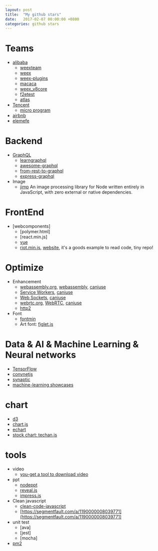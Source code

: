 ```yaml
---
layout: post
title:  "My github stars"
date:   2017-02-07 00:00:00 +0800
categories: github stars
---
```


# Teams
* [alibaba](https://github.com/alibaba)
  * [weexteam](https://github.com/weexteam)
  * [weex](https://weex-project.io/)
  * [weex-plugins](https://github.com/weexteam/weex-plugins)
  * [macaca](https://macacajs.com/getting-started.html)
  * [weex_v8core](https://github.com/alibaba/weex_v8core)
  * [f2etest](https://github.com/alibaba/f2etest)
  * [atlas]()
* [Tencent]()
  * [micro program](https://github.com/opendigg/awesome-github-wechat-weapp)
* [airbnb](https://github.com/airbnb)
* [elemefe](https://github.com/ElemeFE)

# Backend
* [GraphQL](https://github.com/graphql/graphql-js)
  * [learngraphql](https://learngraphql.com/)
  * [awesome-graphql](https://github.com/chentsulin/awesome-graphql)
  * [from-rest-to-graphql](https://0x2a.sh/from-rest-to-graphql-b4e95e94c26b#.wqzowjomw)
  * [express-graphql](https://github.com/graphql/express-graphql)
* Image
  * [jimp](https://github.com/oliver-moran/jimp) An image processing library for Node written entirely in JavaScript, with zero external or native dependencies.

# FrontEnd
* [webcomponents]
  * [polymer.html]
  * [react.min.js]
  * [vue]()
  * [riot.min.js](https://github.com/riot/riot), [website](http://riotjs.com/), it's a goods example to read code, tiny repo!

# Optimize
  * Enhancement
    * [webassembly.org](http://webassembly.org/), [webassembly](https://github.com/webassembly/), [caniuse](http://caniuse.com/#search=WebAssembly)
    * [Service Workers](https://developer.mozilla.org/en-US/docs/Web/API/Service_Worker_API),  [caniuse](http://caniuse.com/#search=service%20workers)
    * [Web Sockets](), [caniuse](http://caniuse.com/#search=web%20sockets)
    * [webrtc.org](https://webrtc.org/), [WebRTC](https://developer.mozilla.org/en-US/docs/Glossary/WebRTC), [caniuse](http://caniuse.com/#search=webrtc)
    * [http2](https://http2.akamai.com/demo)
  * Font
    * [fontmin](https://github.com/ecomfe/fontmin)
    * Art font: [figlet.js](https://github.com/patorjk/figlet.js)

# Data & AI & Machine Learning & Neural networks
* [TensorFlow](https://www.tensorflow.org/)
* [convnetjs](https://github.com/karpathy/convnetjs)
* [synaptic](https://github.com/cazala/synaptic)
* [machine-learning showcases](https://github.com/showcases/machine-learning)

# chart
* [d3](https://github.com/d3/d3)
* [chart.js](https://github.com/chartjs/Chart.js)
* [echart](https://github.com/ecomfe/echarts)
* [stock chart: techan.js](https://github.com/andredumas/techan.js/wiki/Gallery)


# tools
* video
  * [you-get a tool to download video](https://github.com/soimort/you-get)
* ppt
  * [nodeppt](https://github.com/ksky521/nodePPT)
  * [reveal.js](https://github.com/hakimel/reveal.js)
  * [impress.js](https://github.com/impress/impress.js)
* Clean javascript
  * [clean-code-javascript](https://github.com/ryanmcdermott/clean-code-javascript)
  * [https://segmentfault.com/a/1190000008039771](https://segmentfault.com/a/1190000008039771)
* unit test
  * [ava]
  * [jest]
  * [mocha]
* [pm2]()
